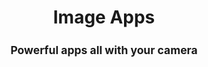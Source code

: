 <div align="center">
  <h1>Image Apps</h1><sup>
  <h2>Powerful apps all with your camera</h2></sup>
</div>
